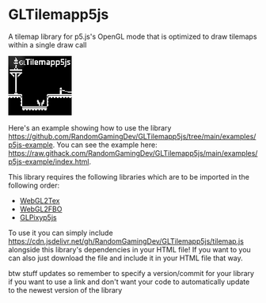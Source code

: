 # GLTilemapp5js
A tilemap library for p5.js's OpenGL mode that is optimized to draw tilemaps within a single draw call

<img src="GLTilemapp5js.png" width="128" />

Here's an example showing how to use the library https://github.com/RandomGamingDev/GLTilemapp5js/tree/main/examples/p5js-example. You can see the example here: https://raw.githack.com/RandomGamingDev/GLTilemapp5js/main/examples/p5js-example/index.html.

This library requires the following libraries which are to be imported in the following order:
- [WebGL2Tex](https://github.com/RandomGamingDev/WebGL2Tex)
- [WebGL2FBO](https://github.com/RandomGamingDev/WebGL2FBO)
- [GLPixyp5js](https://github.com/RandomGamingDev/GLPixyp5js)

To use it you can simply include https://cdn.jsdelivr.net/gh/RandomGamingDev/GLTilemapp5js/tilemap.js alongside this library's dependencies in your HTML file! If you want to you can also just download the file and include it in your HTML file that way.

btw stuff updates so remember to specify a version/commit for your library if you want to use a link and don't want your code to automatically update to the newest version of the library

